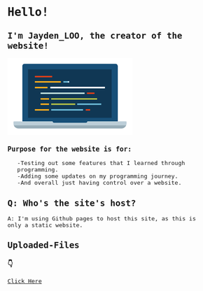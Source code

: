 <html lang="en">
<head>
    <meta charset="UTF-8">
    <meta http-equiv="X-UA-Compatible" content="IE=edge">
    <meta name="viewport" content="width=device-width, initial-scale=1.0">
    <title>Jayden_LOO's Personal Website</title>
    <style>
        body {
            font-family: monospace;
            font-size: medium;
        }
    </style>
</head>
<body>
<h1>Hello!</h1>
<h2>I'm Jayden_LOO, the creator of the website!</h2>
    <img src="/img/laptop.png">
<h3>Purpose for the website is for:</h3>
<p>
    <ol>
       -Testing out some features that I learned through programming.<br>
        -Adding some updates on my programming journey.<br>
        -And overall just having control over a website.<br>
    </ol>
</p>

<h2>Q: Who's the site's host?</h2>
<p>A: I'm using Github pages to host this site, as this is only a static website.</p>
<h2>Uploaded-Files </h2>
<h3>👇</h3>
<a href="https://jaydenlooo.netlify.app/">Click Here</a>
</body>
</html>
